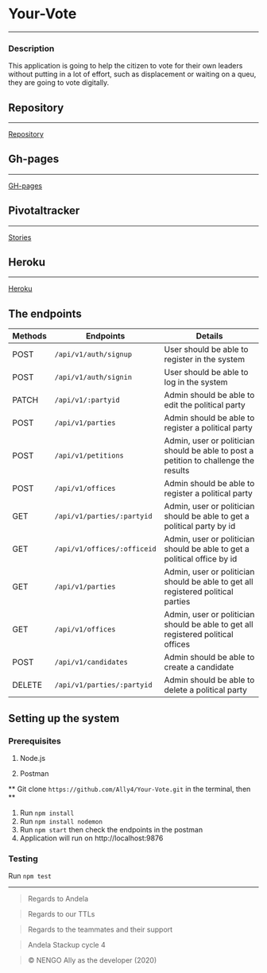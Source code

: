 # Your-Vote
-------------------------------------------------

### Description

This application is going to help the citizen to vote for their own leaders without putting in a lot of effort, such as displacement or waiting on a queu, they are going to vote digitally.


## Repository
-------------------------------------------------
[Repository](https://github.com/Ally4/Your-Vote.git)

## Gh-pages
-------------------------------------------------
[GH-pages](https://ally4.github.io/Your-Vote/UI)

## Pivotaltracker
-------------------------------------------------
[Stories](https://www.pivotaltracker.com/n/projects/2437073)

## Heroku
-------------------------------------------------
[Heroku](https://vote4you.herokuapp.com/)


## The endpoints

|     Methods       |     Endpoints                  |      Details                                                                           | 
|-------------------|--------------------------------|---------------------------------------------------------------------------------------------|
|POST               |  `/api/v1/auth/signup`         |User should be able to register in the   system                                              |
|POST               |  `/api/v1/auth/signin`         |User should be able to log in the system                                                     |
|PATCH              |  `/api/v1/:partyid`            |Admin should be able to edit the political party                                             |
|POST               |  `/api/v1/parties`             |Admin should be able to register a political party                                           |
|POST               |  `/api/v1/petitions`           |Admin, user or politician should be able to post a petition to challenge the  results        |
|POST               |  `/api/v1/offices`             |Admin should be able to register a political party                                           |
|GET                |  `/api/v1/parties/:partyid`    |Admin, user or politician should be able to get a political party by id                      |
|GET                |  `/api/v1/offices/:officeid`   |Admin, user or politician should be able to get a political office by id                     |
|GET                |  `/api/v1/parties`             |Admin, user or politician should be able to get all registered political parties             |
|GET                |  `/api/v1/offices`             |Admin, user or politician should be able to get all registered political offices             | 
|POST               |  `/api/v1/candidates`          |Admin should be able to create a candidate                                                   |
|DELETE             |  `/api/v1/parties/:partyid`    |Admin should be able to delete a political party                                             |

## Setting up the system
### Prerequisites
1. Node.js

1. Postman

** Git clone `https://github.com/Ally4/Your-Vote.git` in the terminal, then **
1. Run `npm install`
1. Run `npm install nodemon`
1. Run `npm start` then check the endpoints in the postman
1. Application will run on http://localhost:9876

### Testing
Run `npm test`
___

> Regards to Andela

> Regards to our TTLs

> Regards to the teammates and their support

> Andela Stackup cycle 4

> &copy; NENGO Ally as the developer (2020)
